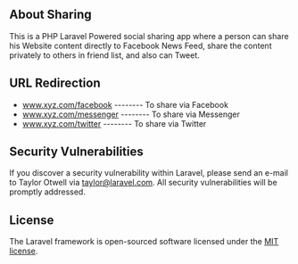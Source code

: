 ## About Sharing

This is a PHP Laravel Powered social sharing app where a person can share his Website content directly to Facebook News Feed, share the content privately to others in friend list, and also can Tweet.

## URL Redirection

-   www.xyz.com/facebook -------- To share via Facebook
-   www.xyz.com/messenger -------- To share via Messenger
-   www.xyz.com/twitter -------- To share via Twitter

## Security Vulnerabilities

If you discover a security vulnerability within Laravel, please send an e-mail to Taylor Otwell via [taylor@laravel.com](mailto:taylor@laravel.com). All security vulnerabilities will be promptly addressed.

## License

The Laravel framework is open-sourced software licensed under the [MIT license](https://opensource.org/licenses/MIT).
